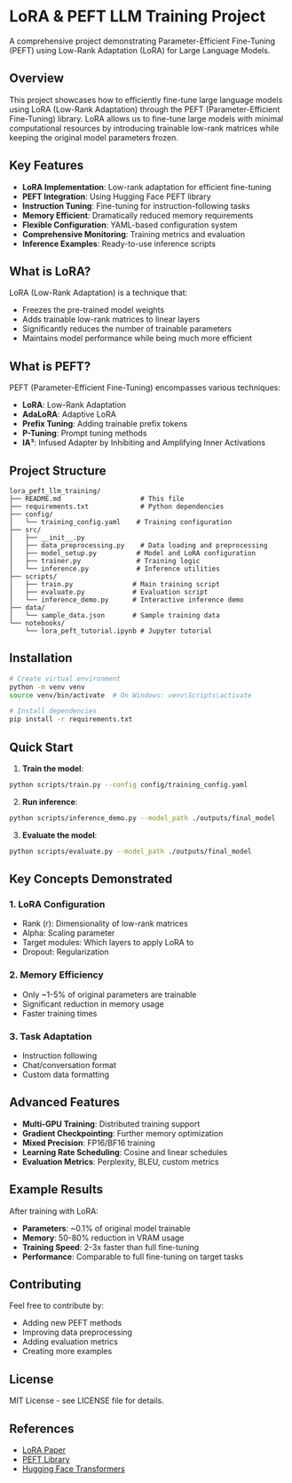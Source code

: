 # LoRA & PEFT LLM Training Project

A comprehensive project demonstrating Parameter-Efficient Fine-Tuning (PEFT) using Low-Rank Adaptation (LoRA) for Large Language Models.

## Overview

This project showcases how to efficiently fine-tune large language models using LoRA (Low-Rank Adaptation) through the PEFT (Parameter-Efficient Fine-Tuning) library. LoRA allows us to fine-tune large models with minimal computational resources by introducing trainable low-rank matrices while keeping the original model parameters frozen.

## Key Features

- **LoRA Implementation**: Low-rank adaptation for efficient fine-tuning
- **PEFT Integration**: Using Hugging Face PEFT library
- **Instruction Tuning**: Fine-tuning for instruction-following tasks
- **Memory Efficient**: Dramatically reduced memory requirements
- **Flexible Configuration**: YAML-based configuration system
- **Comprehensive Monitoring**: Training metrics and evaluation
- **Inference Examples**: Ready-to-use inference scripts

## What is LoRA?

LoRA (Low-Rank Adaptation) is a technique that:
- Freezes the pre-trained model weights
- Adds trainable low-rank matrices to linear layers
- Significantly reduces the number of trainable parameters
- Maintains model performance while being much more efficient

## What is PEFT?

PEFT (Parameter-Efficient Fine-Tuning) encompasses various techniques:
- **LoRA**: Low-Rank Adaptation
- **AdaLoRA**: Adaptive LoRA
- **Prefix Tuning**: Adding trainable prefix tokens
- **P-Tuning**: Prompt tuning methods
- **IA³**: Infused Adapter by Inhibiting and Amplifying Inner Activations

## Project Structure

```
lora_peft_llm_training/
├── README.md                    # This file
├── requirements.txt             # Python dependencies
├── config/
│   └── training_config.yaml    # Training configuration
├── src/
│   ├── __init__.py
│   ├── data_preprocessing.py    # Data loading and preprocessing
│   ├── model_setup.py          # Model and LoRA configuration
│   ├── trainer.py              # Training logic
│   └── inference.py            # Inference utilities
├── scripts/
│   ├── train.py               # Main training script
│   ├── evaluate.py            # Evaluation script
│   └── inference_demo.py      # Interactive inference demo
├── data/
│   └── sample_data.json       # Sample training data
└── notebooks/
    └── lora_peft_tutorial.ipynb # Jupyter tutorial
```

## Installation

```bash
# Create virtual environment
python -m venv venv
source venv/bin/activate  # On Windows: venv\Scripts\activate

# Install dependencies
pip install -r requirements.txt
```

## Quick Start

1. **Train the model**:
```bash
python scripts/train.py --config config/training_config.yaml
```

2. **Run inference**:
```bash
python scripts/inference_demo.py --model_path ./outputs/final_model
```

3. **Evaluate the model**:
```bash
python scripts/evaluate.py --model_path ./outputs/final_model
```

## Key Concepts Demonstrated

### 1. LoRA Configuration
- Rank (r): Dimensionality of low-rank matrices
- Alpha: Scaling parameter
- Target modules: Which layers to apply LoRA to
- Dropout: Regularization

### 2. Memory Efficiency
- Only ~1-5% of original parameters are trainable
- Significant reduction in memory usage
- Faster training times

### 3. Task Adaptation
- Instruction following
- Chat/conversation format
- Custom data formatting

## Advanced Features

- **Multi-GPU Training**: Distributed training support
- **Gradient Checkpointing**: Further memory optimization
- **Mixed Precision**: FP16/BF16 training
- **Learning Rate Scheduling**: Cosine and linear schedules
- **Evaluation Metrics**: Perplexity, BLEU, custom metrics

## Example Results

After training with LoRA:
- **Parameters**: ~0.1% of original model trainable
- **Memory**: 50-80% reduction in VRAM usage
- **Training Speed**: 2-3x faster than full fine-tuning
- **Performance**: Comparable to full fine-tuning on target tasks

## Contributing

Feel free to contribute by:
- Adding new PEFT methods
- Improving data preprocessing
- Adding evaluation metrics
- Creating more examples

## License

MIT License - see LICENSE file for details.

## References

- [LoRA Paper](https://arxiv.org/abs/2106.09685)
- [PEFT Library](https://github.com/huggingface/peft)
- [Hugging Face Transformers](https://github.com/huggingface/transformers) 